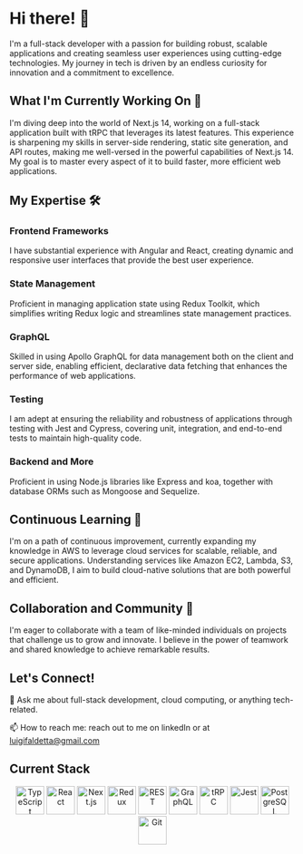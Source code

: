 # Hi there! 👋

I'm a full-stack developer with a passion for building robust, scalable applications and creating seamless user experiences using cutting-edge technologies. My journey in tech is driven by an endless curiosity for innovation and a commitment to excellence.

## What I'm Currently Working On 🚀
I'm diving deep into the world of Next.js 14, working on a full-stack application built with tRPC that leverages its latest features. This experience is sharpening my skills in server-side rendering, static site generation, and API routes, making me well-versed in the powerful capabilities of Next.js 14. My goal is to master every aspect of it to build faster, more efficient web applications.

## My Expertise 🛠️
### Frontend Frameworks
I have substantial experience with Angular and React, creating dynamic and responsive user interfaces that provide the best user experience.
### State Management
Proficient in managing application state using Redux Toolkit, which simplifies writing Redux logic and streamlines state management practices.
### GraphQL
Skilled in using Apollo GraphQL for data management both on the client and server side, enabling efficient, declarative data fetching that enhances the performance of web applications.
### Testing
I am adept at ensuring the reliability and robustness of applications through testing with Jest and Cypress, covering unit, integration, and end-to-end tests to maintain high-quality code.
### Backend and More
Proficient in using Node.js libraries like Express and koa, together with database ORMs such as Mongoose and Sequelize.

## Continuous Learning 🌱
I'm on a path of continuous improvement, currently expanding my knowledge in AWS to leverage cloud services for scalable, reliable, and secure applications. Understanding services like Amazon EC2, Lambda, S3, and DynamoDB, I aim to build cloud-native solutions that are both powerful and efficient.

## Collaboration and Community 👯
I'm eager to collaborate with a team of like-minded individuals on projects that challenge us to grow and innovate. I believe in the power of teamwork and shared knowledge to achieve remarkable results.

## Let's Connect!
💬 Ask me about full-stack development, cloud computing, or anything tech-related.

📫 How to reach me: reach out to me on linkedIn or at luigifaldetta@gmail.com

## Current Stack

<div align="center">
	<img width="50" src="https://user-images.githubusercontent.com/25181517/183890598-19a0ac2d-e88a-4005-a8df-1ee36782fde1.png" alt="TypeScript" title="TypeScript"/>
	<img width="50" src="https://user-images.githubusercontent.com/25181517/183897015-94a058a6-b86e-4e42-a37f-bf92061753e5.png" alt="React" title="React"/>
	<img width="50" src="https://github.com/marwin1991/profile-technology-icons/assets/136815194/5f8c622c-c217-4649-b0a9-7e0ee24bd704" alt="Next.js" title="Next.js"/>
	<img width="50" src="https://user-images.githubusercontent.com/25181517/187896150-cc1dcb12-d490-445c-8e4d-1275cd2388d6.png" alt="Redux" title="Redux"/>
	<img width="50" src="https://user-images.githubusercontent.com/25181517/192107858-fe19f043-c502-4009-8c47-476fc89718ad.png" alt="REST" title="REST"/>
	<img width="50" src="https://user-images.githubusercontent.com/25181517/192107856-aa92c8b1-b615-47c3-9141-ed0d29a90239.png" alt="GraphQL" title="GraphQL"/>
	<img width="50" src="https://github.com/marwin1991/profile-technology-icons/assets/25181517/1275d076-f047-432b-9084-308f88f8c176" alt="tRPC" title="tRPC"/>
	<img width="50" src="https://user-images.githubusercontent.com/25181517/187955005-f4ca6f1a-e727-497b-b81b-93fb9726268e.png" alt="Jest" title="Jest"/>
	<img width="50" src="https://user-images.githubusercontent.com/25181517/117208740-bfb78400-adf5-11eb-97bb-09072b6bedfc.png" alt="PostgreSQL" title="PostgreSQL"/>
	<img width="50" src="https://user-images.githubusercontent.com/25181517/192108372-f71d70ac-7ae6-4c0d-8395-51d8870c2ef0.png" alt="Git" title="Git"/>
</div>





















